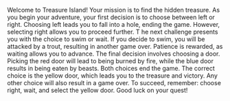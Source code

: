 Welcome to Treasure Island! 
Your mission is to find the hidden treasure. 
As you begin your adventure, your first decision is to choose between left or right. 
Choosing left leads you to fall into a hole, ending the game. However, selecting right allows you to proceed further. T
he next challenge presents you with the choice to swim or wait. If you decide to swim, you will be attacked by a trout, resulting in another game over. 
Patience is rewarded, as waiting allows you to advance. 
The final decision involves choosing a door. 
Picking the red door will lead to being burned by fire, while the blue door results in being eaten by beasts. Both choices end the game. 
The correct choice is the yellow door, which leads you to the treasure and victory. 
Any other choice will also result in a game over. 
To succeed, remember: choose right, wait, and select the yellow door.
Good luck on your quest!
